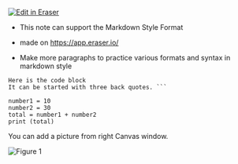 [![Edit in Eraser](https://firebasestorage.googleapis.com/v0/b/second-petal-295822.appspot.com/o/images%2Fgithub%2FOpen%20in%20Eraser.svg?alt=media&token=968381c8-a7e7-472a-8ed6-4a6626da5501)](https://app.eraser.io/workspace/PIqZyYaEZktmWBItLc7u)
- This note can support the Markdown Style Format 
- made on [﻿https://app.eraser.io/ ](https://app.eraser.io/) 


- Make more paragraphs to practice various formats and syntax in markdown style


```
Here is the code block
It can be started with three back quotes. ```

number1 = 10
number2 = 30
total = number1 + number2
print (total) 
```






You can add a picture from right Canvas window. 



![Figure 1](https://eraser.imgix.net/workspaces/PIqZyYaEZktmWBItLc7u/t7NEeekliMUUwBrKFsBCLTGZ8ZH3/---figure---nKAdMRMeKHPw5Kc46_Ggiw.svg?ixlib=js-3.7.0 "Figure 1")




<!--- Eraser file: https://app.eraser.io/workspace/PIqZyYaEZktmWBItLc7u --->